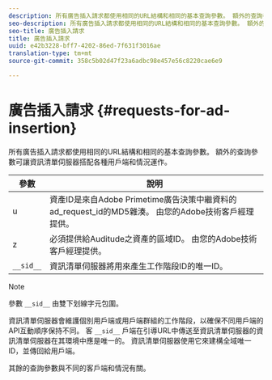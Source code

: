 ```yaml
---
description: 所有廣告插入請求都使用相同的URL結構和相同的基本查詢參數。 額外的查詢參數可讓資訊清單伺服器搭配各種用戶端和情況運作。
seo-description: 所有廣告插入請求都使用相同的URL結構和相同的基本查詢參數。 額外的查詢參數可讓資訊清單伺服器搭配各種用戶端和情況運作。
seo-title: 廣告插入請求
title: 廣告插入請求
uuid: e42b3228-bff7-4202-86ed-7f631f3016ae
translation-type: tm+mt
source-git-commit: 358c5b02d47f23a6adbc98e457e56c8220cae6e9

---
```



# 廣告插入請求 {#requests-for-ad-insertion}

所有廣告插入請求都使用相同的URL結構和相同的基本查詢參數。 額外的查詢參數可讓資訊清單伺服器搭配各種用戶端和情況運作。

| 參數 | 說明 |
|--- |--- |
| u | 資產ID是來自Adobe Primetime廣告決策中繼資料的ad_request_id的MD5雜湊。 由您的Adobe技術客戶經理提供。 |
| z | 必須提供給Auditude之資產的區域ID。 由您的Adobe技術客戶經理提供。 |
| `__sid__` | 資訊清單伺服器將用來產生工作階段ID的唯一ID。 |

>[!NOTE]
>
>參數 `__sid__` 由雙下划線字元包圍。

資訊清單伺服器會維護個別用戶端或用戶端群組的工作階段，以確保不同用戶端的API互動順序保持不同。 客 `__sid__` 戶端在引導URL中傳送至資訊清單伺服器的資訊清單伺服器在其環境中應是唯一的。 資訊清單伺服器使用它來建構全域唯一ID，並傳回給用戶端。

其餘的查詢參數與不同的客戶端和情況有關。